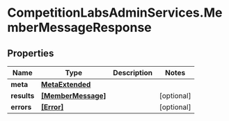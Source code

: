 # CompetitionLabsAdminServices.MemberMessageResponse

## Properties

Name | Type | Description | Notes
------------ | ------------- | ------------- | -------------
**meta** | [**MetaExtended**](MetaExtended.md) |  | 
**results** | [**[MemberMessage]**](MemberMessage.md) |  | [optional] 
**errors** | [**[Error]**](Error.md) |  | [optional] 


